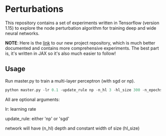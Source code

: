# Perturbations

This repository contains a set of experiments written in Tensorflow (version 1.15) to explore the node perturbation algorithm for training deep and wide neural networks.

**NOTE**: Here is the [link](https://github.com/silverpaths/nodepert) to our new project repository, which is much better documented and contains more comprehensive experiments. The best part is, it's written in JAX so it's also much easier to follow!

## Usage

Run master.py to train a multi-layer perceptron (with sgd or np).

```python
python master.py -lr 0.1 -update_rule np -n_hl 3 -hl_size 300 -n_epochs 5
```

All are optional arguments:

lr: learning rate

update_rule: either 'np' or 'sgd'

network will have (n_hl) depth and constant width of size (hl_size)

